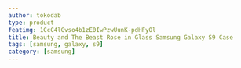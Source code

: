 ```yaml
---
author: tokodab
type: product
featimg: 1CcC4lGvso4b1zE0IwPzwUunK-pdHFyOl
title: Beauty and The Beast Rose in Glass Samsung Galaxy S9 Case
tags: [samsung, galaxy, s9]
category: [samsung]
---
```

